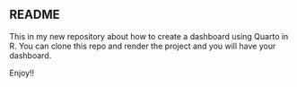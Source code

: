 ## README

This in my new repository about how to create a dashboard using Quarto in R. 
You can clone this repo and render the project and you will have your dashboard.

Enjoy!!
